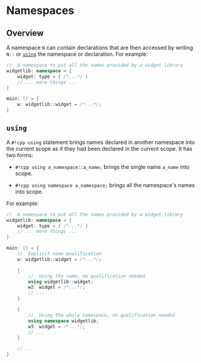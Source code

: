 
# Namespaces

## Overview

A namespace `N` can contain declarations that are then accessed by writing `N::` or [`using`](#using) the namespace or declaration. For example:

``` cpp title="Declaring some things in a namespace" hl_lines="2 8"
//  A namespace to put all the names provided by a widget library
widgetlib: namespace = {
    widget: type = { /*...*/ }
    // ... more things ...
}

main: () = {
    w: widgetlib::widget = /*...*/;
}
```


## <a id="using"></a> `using`

A `#!cpp using` statement brings names declared in another namespace into the current scope as if they had been declared in the current scope. It has two forms:

- `#!cpp using a_namespace::a_name;` brings the single name `a_name` into scope.

- `#!cpp using namespace a_namespace;` brings all the namespace's names into scope.

For example:

``` cpp title="using statements" hl_lines="13 14 20 21"
//  A namespace to put all the names provided by a widget library
widgetlib: namespace = {
    widget: type = { /*...*/ }
    // ... more things ...
}

main: () = {
    //  Explicit name qualification
    w: widgetlib::widget = /*...*/;

    {
        //  Using the name, no qualification needed
        using widgetlib::widget;
        w2: widget = /*...*/;
        // ...
    }

    {
        //  Using the whole namespace, no qualification needed
        using namespace widgetlib;
        w3: widget = /*...*/;
        // ...
    }

    // ...
}
```


